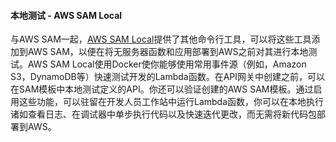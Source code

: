 #### 本地测试 - AWS SAM Local

与AWS SAM一起，[AWS SAM Local](https://github.com/awslabs/aws-sam-cli)提供了其他命令行工具，可以将这些工具添加到AWS SAM，以便在将无服务器函数和应用部署到AWS之前对其进行本地测试。AWS SAM Local使用Docker使你能够使用常用事件源（例如，Amazon S3，DynamoDB等）快速测试开发的Lambda函数。在API网关中创建之前，可以在SAM模板中本地测试定义的API。你还可以验证创建的AWS SAM模板。通过启用这些功能，可以驻留在开发人员工作站中运行Lambda函数，你可以在本地执行诸如查看日志、在调试器中单步执行代码以及快速迭代更改，而无需将新代码包部署到AWS。